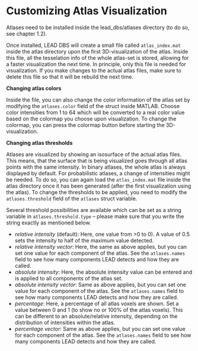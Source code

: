 # Customizing Atlas Visualization

Atlases need to be installed inside the lead\_dbs/atlases directory (to do so, see chapter 1.2).

Once installed, LEAD DBS will create a small file called `atlas_index.mat` inside the atlas directory upon the first 3D-visualization of the atlas. Inside this file, all the tesselation info of the whole atlas-set is stored, allowing for a faster visualization the next time. In principle, only this file is needed for visualization. If you make changes to the actual atlas files, make sure to delete this file so that it will be rebuild the next time.

**Changing atlas colors**

Inside the file, you can also change the color information of the atlas set by modifying the `atlases.color` field of the struct inside MATLAB. Choose color intensities from 1 to 64 which will be converted to a real color value based on the colormap you choose upon visualization. To change the colormap, you can press the colormap button before starting the 3D-visualization.

**Changing atlas thresholds**

Atlases are visualized by showing an isosurface of the actual atlas files. This means, that the surface that is being visualized goes through all atlas points with the same intensity. In binary atlases, the whole atlas is always displayed by default. For probabilistic atlases, a change of intensities might be needed. To do so, you can again load the `atlas_index.mat` file inside the atlas directory once it has been generated (after the first visualization using the atlas). To change the thresholds to be applied, you need to modify the `atlases.threshold` field of the `atlases` struct variable.

Several threshold possibilities are available which can be set as a string variable in `atlases.threshold.type` – please make sure that you write the string exactly as mentioned below.

* _relative intensity_ (default): Here, one value from >0 to 0). A value of 0.5 sets the intensity to half of the maximum value detected.
* _relative intensity vector_: Here, the same as above applies, but you can set one value for each component of the atlas. See the `atlases.names` field to see how many components LEAD detects and how they are called.
* _absolute intensity_: Here, the absolute intensity value can be entered and is applied to all components of the atlas set.
* _absolute intensity vector_: Same as above applies, but you can set one value for each component of the atlas. See the `atlases.names` field to see how many components LEAD detects and how they are called.
* _percentage_: Here, a percentage of all atlas voxels are shown. Set a value between 0 and 1 (to show no or 100% of the atlas voxels). This can be different to an absolute/relative intensity, depending on the distribution of intensities within the atlas.
* _percentage vector_: Same as above applies, but you can set one value for each component of the atlas. See the `atlases.names` field to see how many components LEAD detects and how they are called.
